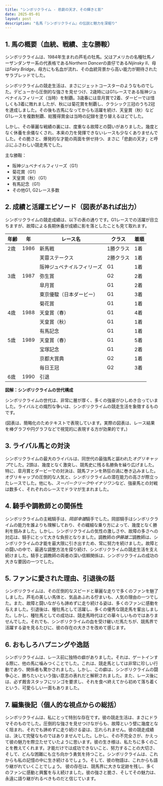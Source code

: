 ```yaml
---
title: "シンボリクライム - 悲劇の天才、その輝きと影"
date: 2025-05-01
layout: post
description: "名馬『シンボリクライム』の伝説と魅力を深堀り"
---
```


## 1. 馬の概要（血統、戦績、主な勝鞍）

シンボリクライムは、1984年生まれの芦毛の牡馬。父はアメリカの名種牡馬ノーザンダンサー系の代表格である*Northern Dancer*の直仔である*Nijinsky II*、母は*Fairy Bridge*。母方にも名血が流れ、その血統背景から高い能力が期待されたサラブレッドでした。

シンボリクライムの競走生活は、まさにジェットコースターのようなものでした。デビューから圧倒的な強さを見せつけ、2歳時にはG1レースである阪神ジュベナイルフィリーズ（当時）を制覇。3歳春には皐月賞で2着、ダービーでは惜しくも3着に敗れましたが、秋には菊花賞を制覇し、クラシック三冠のうち2冠を達成しました。その後も古馬になってからも活躍を続け、天皇賞（秋）などG1レースを複数制覇、総獲得賞金は当時の記録を塗り替えるほどでした。

しかし、その華麗な戦績の裏には、度重なる故障との闘いがありました。幾度となく休養を余儀なくされ、本来の力を発揮できないレースも少なくありませんでした。その脆さと、爆発的な才能の両面を併せ持つ、まさに「悲劇の天才」と呼ぶにふさわしい競走馬でした。

主な勝鞍：

* 阪神ジュベナイルフィリーズ（G1）
* 菊花賞（G1）
* 天皇賞（秋）（G1）
* 有馬記念（G1）
* その他G1, G2レース多数


## 2. 成績と活躍エピソード（図表があれば出力）

シンボリクライムの競走成績は、以下の表の通りです。G1レースでの活躍が目立ちますが、故障による長期休養が成績に影を落としたことも見て取れます。

| 年齢 | 年 | レース名 | クラス | 着順 |
|---|---|---|---|---|
| 2歳 | 1986 | 新馬戦 | 1勝クラス | 1着 |
|  |  | 芙蓉ステークス | 2勝クラス | 1着 |
|  |  | 阪神ジュベナイルフィリーズ | G1 | 1着 |
| 3歳 | 1987 | 弥生賞 | G2 | 2着 |
|  |  | 皐月賞 | G1 | 2着 |
|  |  | 東京優駿（日本ダービー） | G1 | 3着 |
|  |  | 菊花賞 | G1 | 1着 |
| 4歳 | 1988 | 天皇賞（春） | G1 | 4着 |
|  |  | 天皇賞（秋） | G1 | 1着 |
|  |  | 有馬記念 | G1 | 1着 |
| 5歳 | 1989 |  天皇賞（春） | G1 | 5着 |
|  |  | 宝塚記念 | G1 | 2着 |
|  |  | 京都大賞典 | G2 | 1着 |
|  |  | 毎日王冠 | G2 | 3着 |
| 6歳 | 1990 |  引退 |  |  |


**図解：シンボリクライムの世代構成**

シンボリクライムの世代は、非常に層が厚く、多くの強豪がひしめき合っていました。ライバルとの熾烈な争いは、シンボリクライムの競走生活を象徴するものです。


(図表は、簡略化のためテキストで表現しています。実際の図表は、レース結果を棒グラフや円グラフなどで視覚的に表現する方が効果的です。)


## 3. ライバル馬との対決

シンボリクライムの最大のライバルは、同世代の最強馬と謳われた*オグリキャップ*でした。2頭は、幾度となく激突し、競馬史に残る名勝負を繰り広げました。特に、皐月賞とダービーでの対決は、競馬ファンを熱狂の渦に巻き込みました。オグリキャップの圧倒的な人気と、シンボリクライムの潜在能力の高さが際立ったレースでした。他にも、*スーパークリーク*や*イナリワン*など、強豪馬との対戦は数多く、それぞれのレースでドラマが生まれました。


## 4. 騎手や調教師との関係性

シンボリクライムの主戦騎手は、*岡部幸雄*騎手でした。岡部騎手はシンボリクライムの能力を誰よりも理解しており、その繊細な乗り方によって、幾度となく勝利を掴みました。しかし、シンボリクライムの気性の激しさや、故障の多さへの対応は、騎手にとって大きな負担となりました。調教師の*伊藤雄二*調教師は、シンボリクライムの才能を最大限に引き出すため、常に努力を続けました。故障との闘いの中で、最適な調整方法を探り続け、シンボリクライムの競走生活を支え続けました。騎手と調教師の両者の深い信頼関係は、シンボリクライムの成功の大きな要因の一つでした。


## 5. ファンに愛された理由、引退後の話

シンボリクライムは、その圧倒的なスピードと華麗な走りで多くのファンを魅了しました。芦毛の美しい馬体と、気品あふれる佇まいも、人気の理由の一つでした。また、故障と闘いながらも諦めずに走り続ける姿は、多くのファンに感動を与えました。引退後は、種牡馬として活躍し、多くの優秀な競走馬を輩出しました。しかし、種牡馬としての成功は、競走馬時代ほどの華々しいものではありませんでした。それでも、シンボリクライムの血を受け継いだ馬たちが、競馬界で活躍する姿を見るたびに、彼の存在の大きさを改めて感じます。


## 6. おもしろハプニングや逸話

シンボリクライムは、レース前に独特の癖がありました。それは、ゲートインする際に、他の馬に噛みつくことでした。これは、競走馬としては非常に珍しい行動であり、関係者も驚かされました。しかし、この癖は、シンボリクライムの闘争心と、勝ちたいという強い意志の表れだと解釈されました。また、レース後には、必ず厩舎スタッフにリンゴを要求し、それを食べ終えてから初めて落ち着くという、可愛らしい一面もありました。


## 7. 編集後記（個人的な視点からの総括）

シンボリクライムは、私にとって特別な存在です。彼の競走生活は、まさにドラマそのものでした。圧倒的な強さを見せつけながらも、故障という壁に幾度となく阻まれ、それでも諦めずに走り続ける姿は、忘れられません。彼の競走成績は、決して完璧なものではありませんでした。しかし、その不完全さが、かえって彼の魅力を際立たせていたように思います。彼の生き様は、私たちに多くのことを教えてくれます。才能だけでは成功できないこと、努力することの大切さ、そして、どんな困難にも立ち向かう勇気を持つこと。シンボリクライムは、これからも私の記憶の中に生き続けるでしょう。そして、彼の物語は、これからも語り継がれていくことでしょう。  彼の存在は、競馬界に大きな足跡を残し、多くのファンに感動と興奮を与え続けました。彼の強さと脆さ、そしてその魅力は、永遠に語り継がれるべきものだと信じています。
